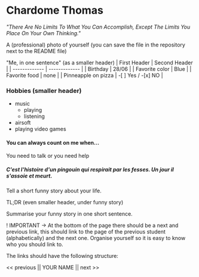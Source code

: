 # Chardome Thomas

*"There Are No Limits To What You Can Accomplish, Except The Limits You Place On Your Own Thinking."*

A (professional) photo of yourself (you can save the file in the repository next to the README file)

"Me, in one sentence" (as a smaller header)
| First Header  | Second Header |
| ------------- | ------------- |
| Birthday     | 28/06 |
| Favorite color      | Blue      |
| Favorite food | none      |
| Pinneapple on pizza     | -[ ] Yes / -[x] NO |

### Hobbies (smaller header)
* music
  * playing
  * listening
* airsoft
* playing video games

#### You can always count on me when...

You need to talk or you need help

##### C'est l'histoire d'un pingouin qui respirait par les fesses. Un jour il s'assoie et meurt.


Tell a short funny story about your life.

TL;DR (even smaller header, under funny story)

Summarise your funny story in one short sentence.

! IMPORTANT -> At the bottom of the page there should be a next and previous link, this should link to the page of the previous student (alphabetically) and the next one.
Organise yourself so it is easy to know who you should link to.

The links should have the following structure:

<< previous || YOUR NAME || next >>
